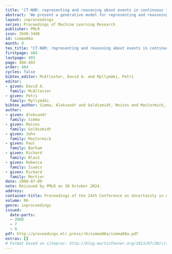 ```yaml
---
title: 'CT-NOR: representing and reasoning about events in continuous time'
abstract: 'We present a generative model for representing and reasoning about the relationships among events in continuous time. We apply the model to the domain of networked and distributed computing environments where we fit the parameters of the model from timestamp observations, and then use hypothesis testing to discover dependencies between the events and changes in behavior for monitoring and diagnosis. After introducing the model, we present an EM algorithm for fitting the parameters and then present the hypothesis testing approach for both dependence discovery and change-point detection. We validate the approach for both tasks using real data from a trace of network events at Microsoft Research Cambridge. Finally, we formalize the relationship between the proposed model and the noisy-or gate for cases when time can be discretized.'
layout: inproceedings
series: Proceedings of Machine Learning Research
publisher: PMLR
issn: 2640-3498
id: simma08a
month: 0
tex_title: "CT-NOR: representing and reasoning about events in continuous time"
firstpage: 484
lastpage: 493
page: 484-493
order: 484
cycles: false
bibtex_editor: McAllester, David A. and Myllymäki, Petri
editor:
- given: David A.
  family: McAllester
- given: Petri
  family: Myllymäki
bibtex_author: Simma, Aleksandr and Goldszmidt, Moises and MacCormick, John and Barham, Paul and Black, Richard and Isaacs, Rebecca and Mortier, Richard
author:
- given: Aleksandr
  family: Simma
- given: Moises
  family: Goldszmidt
- given: John
  family: MacCormick
- given: Paul
  family: Barham
- given: Richard
  family: Black
- given: Rebecca
  family: Isaacs
- given: Richard
  family: Mortier 
date: 2008-07-09
note: Reissued by PMLR on 30 October 2024.
address:
container-title: Proceedings of the 24th Conference on Uncertainty in Artificial Intelligence
volume: R6
genre: inproceedings
issued:
  date-parts:
  - 2008
  - 7
  - 9
pdf: http://proceedings.mlr.press/r6/simma08a/simma08a.pdf
extras: []
# Format based on citeproc: http://blog.martinfenner.org/2013/07/30/citeproc-yaml-for-bibliographies/
---
```

